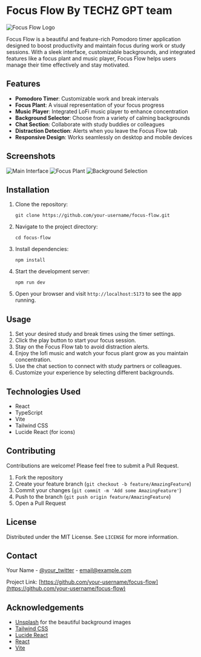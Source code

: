 # Focus Flow By TECHZ GPT team

![Focus Flow Logo](https://your-logo-url-here.com/focus-flow-logo.png)

Focus Flow is a beautiful and feature-rich Pomodoro timer application designed to boost productivity and maintain focus during work or study sessions. With a sleek interface, customizable backgrounds, and integrated features like a focus plant and music player, Focus Flow helps users manage their time effectively and stay motivated.

## Features

- **Pomodoro Timer**: Customizable work and break intervals
- **Focus Plant**: A visual representation of your focus progress
- **Music Player**: Integrated LoFi music player to enhance concentration
- **Background Selector**: Choose from a variety of calming backgrounds
- **Chat Section**: Collaborate with study buddies or colleagues
- **Distraction Detection**: Alerts when you leave the Focus Flow tab
- **Responsive Design**: Works seamlessly on desktop and mobile devices

## Screenshots

![Main Interface](https://your-screenshot-url-here.com/main-interface.png)
![Focus Plant](https://your-screenshot-url-here.com/focus-plant.png)
![Background Selection](https://your-screenshot-url-here.com/background-selection.png)

## Installation

1. Clone the repository:
   ```
   git clone https://github.com/your-username/focus-flow.git
   ```

2. Navigate to the project directory:
   ```
   cd focus-flow
   ```

3. Install dependencies:
   ```
   npm install
   ```

4. Start the development server:
   ```
   npm run dev
   ```

5. Open your browser and visit `http://localhost:5173` to see the app running.

## Usage

1. Set your desired study and break times using the timer settings.
2. Click the play button to start your focus session.
3. Stay on the Focus Flow tab to avoid distraction alerts.
4. Enjoy the lofi music and watch your focus plant grow as you maintain concentration.
5. Use the chat section to connect with study partners or colleagues.
6. Customize your experience by selecting different backgrounds.

## Technologies Used

- React
- TypeScript
- Vite
- Tailwind CSS
- Lucide React (for icons)

## Contributing

Contributions are welcome! Please feel free to submit a Pull Request.

1. Fork the repository
2. Create your feature branch (`git checkout -b feature/AmazingFeature`)
3. Commit your changes (`git commit -m 'Add some AmazingFeature'`)
4. Push to the branch (`git push origin feature/AmazingFeature`)
5. Open a Pull Request

## License

Distributed under the MIT License. See `LICENSE` for more information.

## Contact

Your Name - [@your_twitter](https://twitter.com/your_twitter) - email@example.com

Project Link: [https://github.com/your-username/focus-flow](https://github.com/your-username/focus-flow)

## Acknowledgements

- [Unsplash](https://unsplash.com) for the beautiful background images
- [Tailwind CSS](https://tailwindcss.com)
- [Lucide React](https://lucide.dev)
- [React](https://reactjs.org)
- [Vite](https://vitejs.dev)
